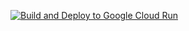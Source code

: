 [![Build and Deploy to Google Cloud Run](https://github.com/Sevilze/DFResearch/actions/workflows/DFCICD.yml/badge.svg)](https://github.com/Sevilze/DFResearch/actions/workflows/DFCICD.yml)